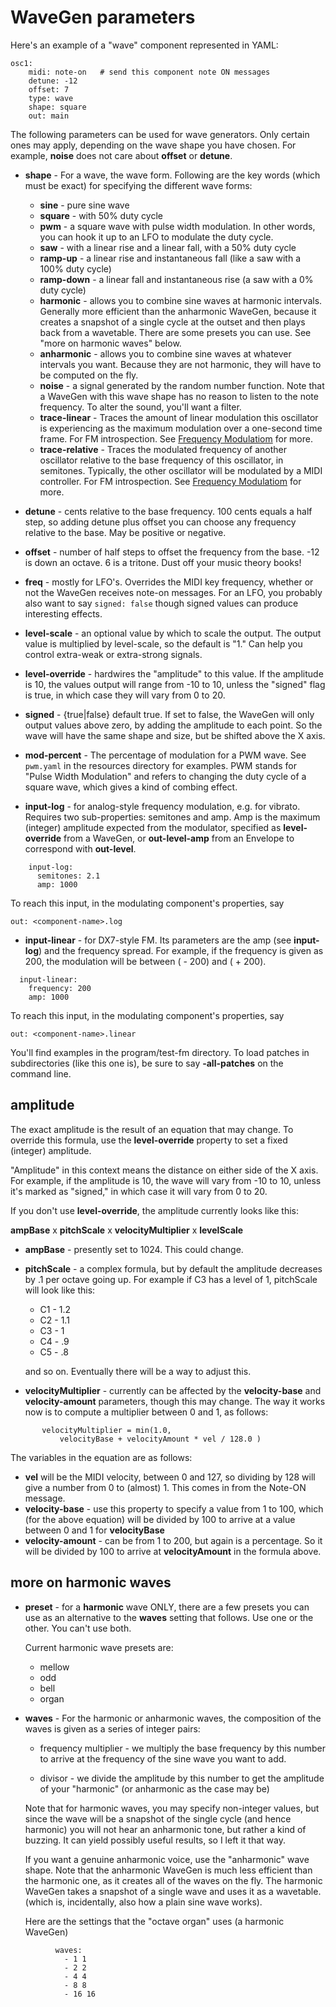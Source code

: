 
# WaveGen parameters

Here's an example of a "wave" component represented in YAML:
```
osc1:
    midi: note-on   # send this component note ON messages
    detune: -12
    offset: 7
    type: wave
    shape: square
    out: main
```

The following parameters can be used for wave generators. Only certain ones may apply, depending on the wave shape you have chosen. For example, **noise** does not care about **offset** or **detune**.

 - **shape** - For a wave, the wave form. Following are the key words (which must be exact) for specifying the different wave forms:
    - **sine** - pure sine wave
    - **square** - with 50% duty cycle
    - **pwm** - a square wave with pulse width modulation. In other words, you can hook it up to an LFO to modulate the duty cycle.  
    - **saw** - with a linear rise and a linear fall, with a 50% duty cycle
    - **ramp-up** - a linear rise and instantaneous fall (like a saw with a 100% duty cycle)
    - **ramp-down** - a linear fall and instantaneous rise (a saw with a 0% duty cycle)
    - **harmonic** - allows you to combine sine waves at harmonic intervals. Generally more efficient than the anharmonic WaveGen, because it creates a snapshot of a single cycle at the outset and then plays back from a wavetable. There are some presets you can use. See "more on harmonic waves" below.
    - **anharmonic** - allows you to combine sine waves at whatever intervals you want. Because they are not harmonic, they will have to be computed on the fly.
    - **noise** - a signal generated by the random number function. Note that a WaveGen with this wave shape has no reason to listen to the note frequency. To alter the sound, you'll want a filter.
    - **trace-linear** - Traces the amount of linear modulation this oscillator is experiencing as the maximum modulation over a one-second time frame. For FM introspection. See [Frequency Modulatiom](FrequencyModulation.md) for more. 
    - **trace-relative** - Traces the modulated frequency of another oscillator relative to the base frequency of this oscillator, in semitones. Typically, the other oscillator will be modulated by a MIDI controller. For FM introspection. See [Frequency Modulatiom](FrequencyModulation.md) for more. 
 
 - **detune** - cents relative to the base frequency. 100 cents equals a half step, so adding detune plus offset you can choose any frequency relative to the base. May be positive or negative.
 
 - **offset** - number of half steps to offset the frequency from the base. -12 is down an octave. 6 is a tritone. Dust off your music theory books! 
 
  - **freq** - mostly for LFO's. Overrides the MIDI key frequency, whether or not the WaveGen receives note-on messages. For an LFO, you probably also want to say `signed: false`  though signed values can produce interesting effects.
  
  - **level-scale** - an optional value by which to scale the output. The output value is multiplied by level-scale, so the default is "1."  Can help you control extra-weak or extra-strong signals. 
  
  - **level-override** - hardwires the "amplitude" to this value. If the amplitude is 10, the values output will range from -10 to 10, unless the "signed" flag is true, in which case they will vary from 0 to 20. 
  
  - **signed** - {true|false} default true. If set to false, the WaveGen will only output values above zero, by adding the amplitude to each point. So the wave will have the same shape and size, but be shifted above the X axis. 
    
  - **mod-percent** - The percentage of modulation for a PWM wave. See `pwm.yaml` in the resources directory for examples. PWM stands for "Pulse Width Modulation" and refers to changing the duty cycle of a square wave, which gives a kind of combing effect.
  
  - **input-log** - for analog-style frequency modulation, e.g. for vibrato. Requires two sub-properties: semitones and amp. Amp is the maximum (integer) amplitude expected from the modulator, specified as **level-override** from a WaveGen, or **out-level-amp** from an Envelope to correspond with **out-level**. 

```  
    input-log:
      semitones: 2.1
      amp: 1000
```
To reach this input, in the modulating component's properties, say 

    out: <component-name>.log
 
 - **input-linear** - for DX7-style FM. Its parameters are the amp (see **input-log**) and the frequency spread.  For example, if the frequency is given as 200, the modulation will be between (_<note-freq>_ - 200) and (_<note-freq>_ + 200).
 
```
  input-linear:
    frequency: 200
    amp: 1000
``` 
To reach this input, in the modulating component's properties, say 

    out: <component-name>.linear
 
You'll find examples in the program/test-fm directory. To load patches in subdirectories (like this one is), be sure to say **-all-patches** on the command line. 
  
## amplitude

The exact amplitude is the result of an equation that may change. To override this formula, use the **level-override** property to set a fixed (integer) amplitude.  

"Amplitude" in this context means the distance on either side of the X axis. For example, if the amplitude is 10, the wave will vary from -10 to 10, unless it's marked as "signed," in which case it will vary from 0 to 20. 

If you don't use **level-override**, the amplitude currently looks like this:

**ampBase** x **pitchScale** x **velocityMultiplier** x **levelScale**

 - **ampBase** - presently set to 1024. This could change.  
 - **pitchScale** - a complex formula, but by default the amplitude decreases by .1 per octave going up.  For example if C3 has a level of 1, pitchScale will look like this:
     - C1 - 1.2
     - C2 - 1.1
     - C3 - 1
     - C4 - .9
     - C5 - .8

    and so on.  Eventually there will be a way to adjust this.    
 - **velocityMultiplier** - currently can be affected by the **velocity-base** and **velocity-amount** parameters, though this may change. The way it works now is to compute a multiplier between 0 and 1, as follows:
 ```
        velocityMultiplier = min(1.0,
            velocityBase + velocityAmount * vel / 128.0 )            
 ```
The variables in the equation are as follows:
- **vel** will be the MIDI velocity, between 0 and 127, so dividing by 128 will give a number from 0 to (almost) 1. This comes in from the Note-ON message.
- **velocity-base** - use this property to specify a value from 1 to 100, which (for the above equation) will be divided by 100 to arrive at a value between 0 and 1 for **velocityBase**
- **velocity-amount** - can be from 1 to 200, but again is a percentage. So it will be divided by 100 to arrive at **velocityAmount** in the formula above.  
     
  
  
 ## more on harmonic waves 
    
  - **preset** - for a **harmonic** wave ONLY, there are a few presets you can use as an alternative to the **waves** setting that follows. Use one or the other. You can't use both.
  
    Current harmonic wave presets are: 
    - mellow
    - odd
    - bell
    - organ
  
  - **waves** - For the harmonic or anharmonic waves, the composition of the waves is given as a series of integer pairs: 
      - frequency multiplier - we multiply the base frequency by this number to arrive at the frequency of the sine wave you want to add. 
      
      - divisor - we divide the amplitude by this number to get the amplitude of your "harmonic" (or anharmonic as the case may be)

      Note that for harmonic waves, you may specify non-integer values, but since the wave will be a snapshot of the single cycle (and hence harmonic) you will not hear an anharmonic tone, but rather a kind of buzzing. It can yield possibly useful results, so I left it that way.
       
      If you want a genuine anharmonic voice, use the "anharmonic" wave shape. Note that the anharmonic WaveGen is much less efficient than the harmonic one, as it creates all of the waves on the fly. The harmonic WaveGen takes a snapshot of a single wave and uses it as a wavetable. (which is, incidentally, also how a plain sine wave works). 
      
    Here are the settings that the "octave organ" uses (a harmonic WaveGen)   
```
          waves:
            - 1 1
            - 2 2
            - 4 4
            - 8 8
            - 16 16
```



 